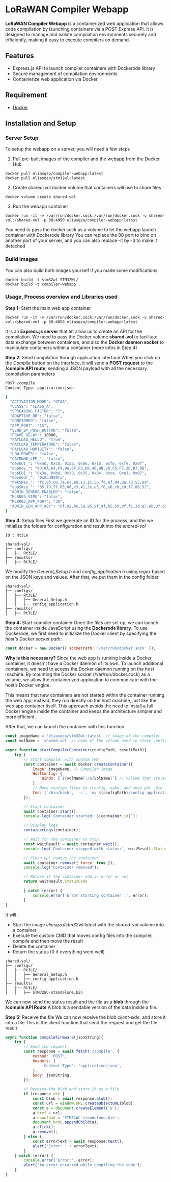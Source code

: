 # LoRaWAN Compiler Webapp

**LoRaWAN Compiler Webapp** is a containerized web application that allows code compilation by launching containers via a POST Express API. It is designed to manage and isolate compilation environments securely and efficiently, making it easy to execute compilers on demand.

## Features

- Express.js API to launch compiler containers with Dockerode library
- Secure management of compilation environments
- Containerize web application via Docker

## Requirement

- [Docker](https://www.docker.com/)

## Installation and Setup

### Server Setup

To setup the webapp on a server, you will need a few steps

1. Pull pre-built images of the compiler and the webapp from the Docker Hub

```shell
docker pull eliasqzo/compiler-webapp:latest
docker pull eliasqzo/stm32wl:latest
```

2. Create shared-vol docker volume that containers will use to share files

```shell
docker volume create shared-vol
```

3. Run the webapp container

```shell
docker run -it -v /var/run/docker.sock:/var/run/docker.sock -v shared-vol:/shared-vol -p 80:4050 eliasqzo/compiler-webapp:latest
```

You need to pass the docker.sock as a volume to let the webapp launch container with Dockerode library
You can replace the 80 port to bind on another port of your server, and you can also replace -it by -d to make it detached

### Build images

You can also build both images yourself if you made some modifications

```shell
docker build -t stm32wl STM32WL/
docker build -t compiler-webapp .
```

### Usage, Process overview and Libraries used

**Step 1:** Start the main web app container
```shell
docker run -it -v /var/run/docker.sock:/var/run/docker.sock -v shared-vol:/shared-vol -p 80:4050 eliasqzo/compiler-webapp:latest
```
It is an **Express.js server** that let allow us to create an API for the compilation.
We need to pass the Docker volume **shared-vol** to facilitate data exchange between containers, and also the **Docker daemon socket** to manipulate containers within a container (more infos in Step 4)

**Step 2:** Send compilation through application interface
When you click on the *Compile* button on the interface, it will send a **POST request** to the **/compile API route**, sending a JSON payload with all the necessary compilation parameters
```bash
POST /compile
Content-Type: application/json

{
  "ACTIVATION_MODE": "OTAA",
  "CLASS": "CLASS_A",
  "SPREADING_FACTOR": "7",
  "ADAPTIVE_DR": "false",
  "CONFIRMED": "false",
  "APP_PORT": "15",
  "SEND_BY_PUSH_BUTTON": "false",
  "FRAME_DELAY": 10000,
  "PAYLOAD_HELLO": "true",
  "PAYLOAD_TEMPERATURE": "false",
  "PAYLOAD_HUMIDITY": "false",
  "LOW_POWER": "false",
  "CAYENNE_LPP_": "false",
  "devEUI_": "0x4d, 0xcb, 0x22, 0x06, 0x1b, 0xf6, 0xfe, 0x0f",
  "appKey_": "6D,0A,64,F9,0A,6F,F3,D0,46,0B,28,C5,F7,3D,B7,9B",
  "appEUI_": "0x3e, 0xb9, 0x38, 0x35, 0x84, 0xce, 0xe3, 0x07",
  "devAddr_": "0x0ad959fa",
  "nwkSKey_": "fc,8b,60,7a,6c,e0,13,1c,56,fd,ef,d4,3a,73,55,89",
  "appSKey_": "85,79,7f,05,06,e3,41,2e,e5,f0,a6,cb,c0,f7,86,92",
  "ADMIN_SENSOR_ENABLED": "false",
  "MLR003_SIMU": "false",
  "MLR003_APP_PORT": "30",
  "ADMIN_GEN_APP_KEY": "6f,92,b6,59,95,9f,9f,b5,50,0f,f1,3d,e7,eb,07,65"
}
```

**Step 3:** Setup files
First we generate an ID for the process, and the we initialize the folders for configuration and result into the *shared-vol*
```
ID : Rt3Le

shared-vol/
├── configs/
│   ├── Rt3LE/
├── results/
│   ├── Rt3LE/
```
We modify the *General_Setup.h* and *config_application.h* using *regex* based on the JSON keys and values. After that, we put them in the config folder
```
shared-vol/
├── configs/
│   ├── Rt3LE/
│   │   ├── General_Setup.h
│   │   ├── config_application.h
├── results/
│   ├── Rt3LE/
```

**Step 4:** Start compiler container
Once the files are set up, we can launch the container inside JavaScript using the **Dockerode library**.
To use Dockerode, we first need to initialize the Docker client by specifying the *host's Docker socket path*:
```js
const docker = new Docker({ socketPath: '/var/run/docker.sock' });
```
**Why is this necessary?** Since the web app is running inside a Docker container, it doesn't have a Docker daemon of its own. To launch additional containers, we need to access the Docker daemon running on the host machine. By mounting the Docker socket (/var/run/docker.sock) as a volume, we allow the containerized application to communicate with the host’s Docker engine.

This means that new containers are not started within the container running the web app; instead, they run directly on the host machine, just like the web app container itself. This approach avoids the need to install a full Docker engine inside the container and keeps the architecture simpler and more efficient.

After that, we can launch the container with this function
```js
const imageName = 'eliasqzo/stm32wl:latest' // image of the compiler
const volName = 'shared-vol' // name of the volume used to store configs and results

async function startCompilerContainer(configPath, resultPath){
    try {
        // Start compiler with custom CMD
        const container = await docker.createContainer({
            Image: imageName, // Compiler image
            HostConfig: {
                Binds: [`${volName}:/${volName}`] // Volume that stores configs and results data
            },
            // Move configs files to /config, make, and then put .bin into resultpath
            Cmd: [`/bin/bash`, `-c`, `mv ${configPath}/config_application.h ${configPath}/General_Setup.h config/ && make && mv ${compiledFile} ${resultPath}`]
        });

        // Start container
        await container.start();
        console.log(`Container started: ${container.id}`);

        // Display logs
        containerLogs(container);

        // Wait for the container to stop
        const waitResult = await container.wait();
        console.log('Container stopped with status:', waitResult.StatusCode);

        // Clean up: remove the container
        await container.remove({ force: true });
        console.log("Container removed");

        // Return if the container add an error or not
        return waitResult.StatusCode

        } catch (error) {
            console.error('Error starting container :', error);
        }
}
```
It will :
- Start the image *eliasqzo/stm32wl:latest* with the *shared-vol* volume into a container
- Execute the custom CMD that moves config files into the compiler, compile and then move the result
- Delete the container
- Return the status (0 if everything went well)

```
shared-vol/
├── configs/
│   ├── Rt3LE/
│   │   ├── General_Setup.h
│   │   ├── config_application.h
├── results/
│   ├── Rt3LE/
│   │   ├── STM32WL-standalone.bin
```

We can now send the status result and the file as a **blob** through the **/compile API Route**
A blob is a sendable version of the data inside a file.

**Step 5:** Receive the file
We can now receive the blob *client-side*, and store it into a file
This is the client function that send the request and get the file result
```js
async function compileFirmware(jsonString){
    try {
        // Send the request
        const response = await fetch('/compile', {
            method: 'POST',
            headers: {
                'Content-Type': 'application/json',
            },
            body: jsonString,
        });

        // Receive the blob and store it as a file
        if (response.ok) {
            const blob = await response.blob();
            const url = window.URL.createObjectURL(blob);
            const a = document.createElement('a');
            a.href = url;
            a.download = 'STM32WL-standalone.bin';
            document.body.appendChild(a);
            a.click();
            a.remove();
        } else {
            const errorText = await response.text();
            alert('Error: ' + errorText);
        }
    } catch (error) {
        console.error('Error:', error);
        alert('An error occurred while compiling the code');
    }
}
```


